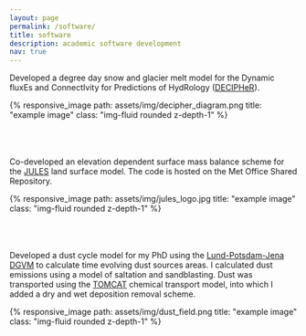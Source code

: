 ```yaml
---
layout: page
permalink: /software/
title: software 
description: academic software development
nav: true
---
```


Developed a degree day snow and glacier melt model for the Dynamic fluxEs and ConnectIvity for Predictions of HydRology ([DECIPHeR](https://gmd.copernicus.org/articles/12/2285/2019/)).   


<div class="row">
    <div class="col-4 mt-3 mt-md-0">
        {% responsive_image path: assets/img/decipher_diagram.png title: "example image" class: "img-fluid rounded z-depth-1" %}
    </div>
</div>
 
<br />
<br />
<br />

Co-developed an elevation dependent surface mass balance scheme for the [JULES](https://jules.jchmr.org/) land surface model. The code is hosted on the Met Office Shared Repository.  


<div class="row">
    <div class="col-4 mt-3 mt-md-0">
        {% responsive_image path: assets/img/jules_logo.jpg title: "example image" class: "img-fluid rounded z-depth-1" %}
    </div>
</div>

<br />
<br />
<br />

Developed a dust cycle model for my PhD using the [Lund-Potsdam-Jena DGVM](https://www.pik-potsdam.de/en/institute/departments/activities/biosphere-water-modelling/lpjml) to calculate time evolving dust sources areas. I calculated dust emissions using a model of saltation and sandblasting. Dust was transported using the [TOMCAT](http://homepages.see.leeds.ac.uk/~lecmc/tomcat.html) chemical transport model, into which I added a dry and wet deposition removal scheme.  
<div class="row">
    <div class="col-4 mt-3 mt-md-0">
        {% responsive_image path: assets/img/dust_field.png title: "example image" class: "img-fluid rounded z-depth-1" %}
    </div>
</div>